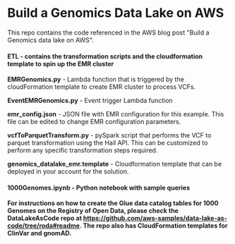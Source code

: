 # Build a Genomics Data Lake on AWS

This repo contains the code referenced in the AWS blog post "Build a Genomics data lake on AWS". 

#### ETL - contains the transformation scripts and the cloudformation template to spin up the EMR cluster

**EMRGenomics.py** - Lambda function that is triggered by the cloudFormation template to create EMR cluster to process VCFs.

**EventEMRGenomics.py** - Event trigger Lambda function

**emr_config.json** - JSON file with EMR configuration for this example. This file can be edited to change EMR configuration parameters.

**vcfToParquetTransform.py** - pySpark script that performs the VCF to parquet transformation using the Hail API. This can be customized to perform any specific transformation steps required.

**genomics_datalake_emr.template** - Cloudformation template that can be deployed in your account for the solution.

#### 1000Genomes.ipynb - Python notebook with sample queries

**For instructions on how to create the Glue data catalog tables for 1000 Genomes on the Registry of Open Data, please check the DataLakeAsCode repo at https://github.com/aws-samples/data-lake-as-code/tree/roda#readme. The repo also has CloudFormation templates for ClinVar and gnomAD.**

